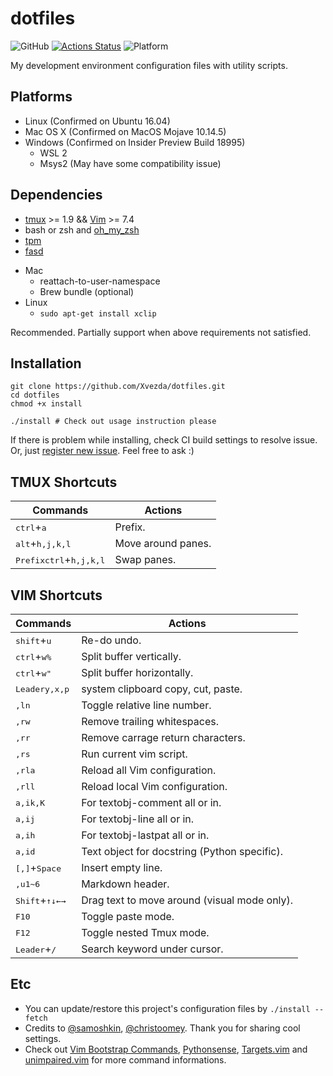 # dotfiles
![GitHub](https://img.shields.io/github/license/Xvezda/dotfiles)
[![Actions Status](https://github.com/Xvezda/dotfiles/workflows/Test%20CI/badge.svg)](https://github.com/Xvezda/dotfiles/actions)
![Platform](https://img.shields.io/badge/platform-macos%20%7C%20linux%20%7C%20windows-lightgrey)


My development environment configuration files with utility scripts.

## Platforms
- Linux (Confirmed on Ubuntu 16.04)
- Mac OS X (Confirmed on MacOS Mojave 10.14.5)
- Windows (Confirmed on Insider Preview Build 18995)
    - WSL 2
    - Msys2 (May have some compatibility issue)

## Dependencies
- [tmux](https://github.com/tmux/tmux) >= 1.9 && [Vim](https://www.vim.org/) >= 7.4
- bash or zsh and [oh_my_zsh](https://ohmyz.sh/)
- [tpm](https://github.com/tmux-plugins/tpm#tmux-plugin-manager)
- [fasd](https://github.com/clvv/fasd#install)
+ Mac
    - reattach-to-user-namespace
    - Brew bundle (optional)
+ Linux
    - `sudo apt-get install xclip`

Recommended.
Partially support when above requirements not satisfied.


## Installation
```
git clone https://github.com/Xvezda/dotfiles.git
cd dotfiles
chmod +x install

./install # Check out usage instruction please
```

If there is problem while installing, check CI build settings to resolve issue. Or, just [register new issue](https://github.com/Xvezda/dotfiles/issues/new).
Feel free to ask :)


## TMUX Shortcuts
| Commands                                            | Actions            |
| ---                                                 | ---                |
| <kbd>ctrl</kbd>+<kbd>a</kbd>                        | Prefix.            |
| <kbd>alt</kbd>+<kbd>h,j,k,l</kbd>                   | Move around panes. |
| <kbd>Prefix</kbd><kbd>ctrl</kbd>+<kbd>h,j,k,l</kbd> | Swap panes.        |

## VIM Shortcuts
| Commands                                                                                                 | Actions                                      |
| ---                                                                                                      | ---                                          |
| <kbd>shift</kbd>+<kbd>u</kbd>                                                                            | Re-do undo.                                  |
| <kbd>ctrl</kbd>+<kbd>w</kbd><kbd>%</kbd>                                                                 | Split buffer vertically.                        |
| <kbd>ctrl</kbd>+<kbd>w</kbd><kbd>"</kbd>                                                                 | Split buffer horizontally.                      |
| <kbd>Leader</kbd><kbd>y,x,p</kbd>                                                                        | system clipboard copy, cut, paste.       |
| <kbd>,</kbd><kbd>l</kbd><kbd>n</kbd>                                                                     | Toggle relative line number.                 |
| <kbd>,</kbd><kbd>r</kbd><kbd>w</kbd>                                                                     | Remove trailing whitespaces.                 |
| <kbd>,</kbd><kbd>r</kbd><kbd>r</kbd>                                                                     | Remove carrage return characters.            |
| <kbd>,</kbd><kbd>r</kbd><kbd>s</kbd>                                                                     | Run current vim script.                      |
| <kbd>,</kbd><kbd>r</kbd><kbd>l</kbd><kbd>a</kbd>                                                         | Reload all Vim configuration.                |
| <kbd>,</kbd><kbd>r</kbd><kbd>l</kbd><kbd>l</kbd>                                                         | Reload local Vim configuration.              |
| <kbd>a,i</kbd><kbd>k,K</kbd>                                                                             | For textobj-comment all or in.               |
| <kbd>a,i</kbd><kbd>j</kbd>                                                                               | For textobj-line all or in.                  |
| <kbd>a,i</kbd><kbd>h</kbd>                                                                               | For textobj-lastpat all or in.               |
| <kbd>a,i</kbd><kbd>d</kbd>                                                                               | Text object for docstring (Python specific). |
| <kbd>[,]</kbd>+<kbd>Space</kbd>                                                                          | Insert empty line.                           |
| <kbd>,</kbd><kbd>u</kbd><kbd>1~6</kbd>                                                                   | Markdown header.                             |
| <kbd>Shift</kbd>+<kbd>&uparrow;</kbd><kbd>&downarrow;</kbd><kbd>&leftarrow;</kbd><kbd>&rightarrow;</kbd> | Drag text to move around (visual mode only). |
| <kbd>F10</kbd>                                                                                           | Toggle paste mode.                           |
| <kbd>F12</kbd>                                                                                           | Toggle nested Tmux mode.                     |
| <kbd>Leader</kbd>+<kbd>/</kbd>                                                                           | Search keyword under cursor.                 |

## Etc
* You can update/restore this project's configuration files by
`./install --fetch`
* Credits to [@samoshkin](https://github.com/samoshkin/tmux-config/), [@christoomey](https://github.com/christoomey/dotfiles). Thank you for sharing cool settings.
* Check out [Vim Bootstrap Commands](https://github.com/avelino/vim-bootstrap#commands), [Pythonsense](https://github.com/jeetsukumaran/vim-pythonsense), [Targets.vim](https://github.com/wellle/targets.vim) and [unimpaired.vim](https://github.com/tpope/vim-unimpaired) for more command informations.
